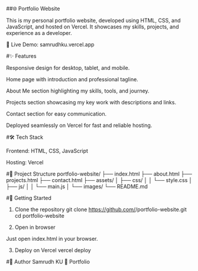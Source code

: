 ##🌐 Portfolio Website

This is my personal portfolio website, developed using HTML, CSS, and JavaScript, and hosted on Vercel.
It showcases my skills, projects, and experience as a developer.

🔗 Live Demo: samrudhku.vercel.app


#✨ Features

Responsive design for desktop, tablet, and mobile.

Home page with introduction and professional tagline.

About Me section highlighting my skills, tools, and journey.

Projects section showcasing my key work with descriptions and links.

Contact section for easy communication.

Deployed seamlessly on Vercel for fast and reliable hosting.


#🛠️ Tech Stack

Frontend: HTML, CSS, JavaScript

Hosting: Vercel


#📂 Project Structure
portfolio-website/
├── index.html
├── about.html
├── projects.html
├── contact.html
├── assets/
│   ├── css/
│   │   └── style.css
│   ├── js/
│   │   └── main.js
│   └── images/
└── README.md


#🚀 Getting Started
1. Clone the repository
git clone https://github.com/<your-username>/portfolio-website.git
cd portfolio-website

2. Open in browser

Just open index.html in your browser.

3. Deploy on Vercel
vercel deploy


#👤 Author
Samrudh KU
🔗 Portfolio
